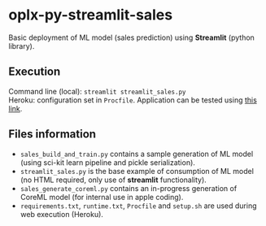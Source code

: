 # oplx-py-streamlit-sales
Basic deployment of ML model (sales prediction) using **Streamlit** (python library).

## Execution
Command line (local): `streamlit streamlit_sales.py`  
Heroku: configuration set in `Procfile`. Application can be tested using [this link](https://oplx-py-streamlit-sales.herokuapp.com).

## Files information
- `sales_build_and_train.py` contains a sample generation of ML model (using sci-kit learn pipeline and pickle serialization).
- `streamlit_sales.py` is the base example of consumption of ML model (no HTML required, only use of **streamlit** functionality).
- `sales_generate_coreml.py` contains an in-progress generation of CoreML model (for internal use in apple coding).
- `requirements.txt`, `runtime.txt`, `Procfile` and `setup.sh` are used during web execution (Heroku).